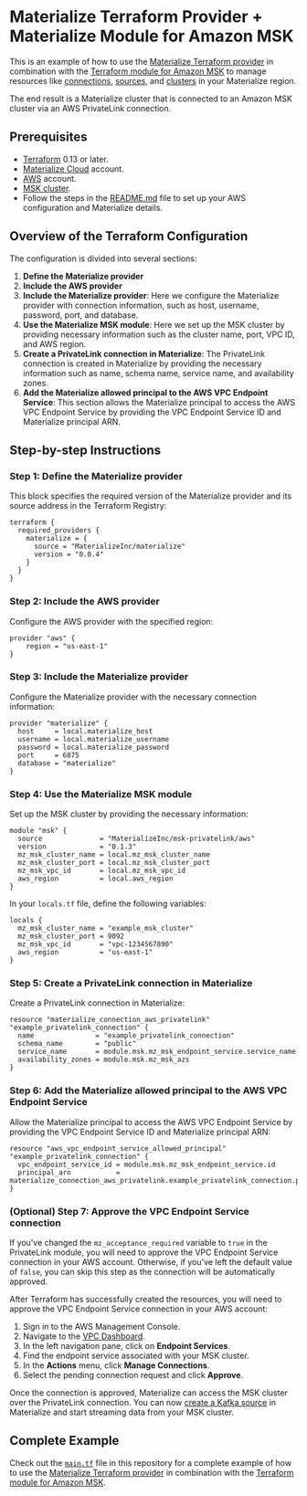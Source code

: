 # Materialize Terraform Provider + Materialize Module for Amazon MSK

This is an example of how to use the [Materialize Terraform provider](https://github.com/MaterializeInc/terraform-provider-materialize) in combination with the [Terraform module for Amazon MSK](https://github.com/MaterializeInc/terraform-aws-msk-privatelink) to manage resources like [connections](https://materialize.com/docs/sql/create-connection/), [sources](https://materialize.com/docs/sql/create-source/), and [clusters](https://materialize.com/docs/sql/create-cluster/) in your Materialize region.

The end result is a Materialize cluster that is connected to an Amazon MSK cluster via an AWS PrivateLink connection.

## Prerequisites

- [Terraform](https://www.terraform.io/downloads.html) 0.13 or later.
- [Materialize Cloud](https://cloud.materialize.com/) account.
- [AWS](https://aws.amazon.com/) account.
- [MSK cluster](https://docs.aws.amazon.com/msk/latest/developerguide/create-cluster.html).
- Follow the steps in the [README.md](../README.md) file to set up your AWS configuration and Materialize details.

## Overview of the Terraform Configuration

The configuration is divided into several sections:

1.  **Define the Materialize provider**
2.  **Include the AWS provider**
3.  **Include the Materialize provider**: Here we configure the Materialize provider with connection information, such as host, username, password, port, and database.
4.  **Use the Materialize MSK module**: Here we set up the MSK cluster by providing necessary information such as the cluster name, port, VPC ID, and AWS region.
5.  **Create a PrivateLink connection in Materialize**: The PrivateLink connection is created in Materialize by providing the necessary information such as name, schema name, service name, and availability zones.
6.  **Add the Materialize allowed principal to the AWS VPC Endpoint Service**: This section allows the Materialize principal to access the AWS VPC Endpoint Service by providing the VPC Endpoint Service ID and Materialize principal ARN.

## Step-by-step Instructions

### Step 1: Define the Materialize provider

This block specifies the required version of the Materialize provider and its source address in the Terraform Registry:

```hcl
terraform {
  required_providers {
    materialize = {
      source = "MaterializeInc/materialize"
      version = "0.0.4"
    }
  }
}
```

### Step 2: Include the AWS provider

Configure the AWS provider with the specified region:

```hcl
provider "aws" {
    region = "us-east-1"
}
```

### Step 3: Include the Materialize provider

Configure the Materialize provider with the necessary connection information:

```hcl
provider "materialize" {
  host     = local.materialize_host
  username = local.materialize_username
  password = local.materialize_password
  port     = 6875
  database = "materialize"
}
```

### Step 4: Use the Materialize MSK module

Set up the MSK cluster by providing the necessary information:

```hcl
module "msk" {
  source              = "MaterializeInc/msk-privatelink/aws"
  version             = "0.1.3"
  mz_msk_cluster_name = local.mz_msk_cluster_name
  mz_msk_cluster_port = local.mz_msk_cluster_port
  mz_msk_vpc_id       = local.mz_msk_vpc_id
  aws_region          = local.aws_region
}
```

In your `locals.tf` file, define the following variables:

```hcl
locals {
  mz_msk_cluster_name = "example_msk_cluster"
  mz_msk_cluster_port = 9092
  mz_msk_vpc_id       = "vpc-1234567890"
  aws_region          = "us-east-1"
}
```

### Step 5: Create a PrivateLink connection in Materialize

Create a PrivateLink connection in Materialize:

```hcl
resource "materialize_connection_aws_privatelink" "example_privatelink_connection" {
  name               = "example_privatelink_connection"
  schema_name        = "public"
  service_name       = module.msk.mz_msk_endpoint_service.service_name
  availability_zones = module.msk.mz_msk_azs
}
```

### Step 6: Add the Materialize allowed principal to the AWS VPC Endpoint Service

Allow the Materialize principal to access the AWS VPC Endpoint Service by providing the VPC Endpoint Service ID and Materialize principal ARN:

```hcl
resource "aws_vpc_endpoint_service_allowed_principal" "example_privatelink_connection" {
  vpc_endpoint_service_id = module.msk.mz_msk_endpoint_service.id
  principal_arn           = materialize_connection_aws_privatelink.example_privatelink_connection.principal
}
```
### (Optional) Step 7: Approve the VPC Endpoint Service connection

If you've changed the `mz_acceptance_required` variable to `true` in the PrivateLink module, you will need to approve the VPC Endpoint Service connection in your AWS account. Otherwise, if you've left the default value of `false`, you can skip this step as the connection will be automatically approved.

After Terraform has successfully created the resources, you will need to approve the VPC Endpoint Service connection in your AWS account:

1.  Sign in to the AWS Management Console.
2.  Navigate to the [VPC Dashboard](https://console.aws.amazon.com/vpc/).
3.  In the left navigation pane, click on **Endpoint Services**.
4.  Find the endpoint service associated with your MSK cluster.
5.  In the **Actions** menu, click **Manage Connections**.
6.  Select the pending connection request and click **Approve**.

Once the connection is approved, Materialize can access the MSK cluster over the PrivateLink connection. You can now [create a Kafka source](https://materialize.com/docs/sql/create-source/kafka/) in Materialize and start streaming data from your MSK cluster.

## Complete Example

Check out the [`main.tf`](main.tf) file in this repository for a complete example of how to use the [Materialize Terraform provider](https://github.com/MaterializeInc/terraform-provider-materialize) in combination with the [Terraform module for Amazon MSK](https://github.com/MaterializeInc/terraform-aws-msk-privatelink).
